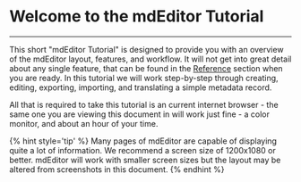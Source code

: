 # Welcome to the mdEditor Tutorial

---

This short "mdEditor Tutorial" is designed to provide you with an overview of the mdEditor layout, features, and workflow.  It will not get into great detail about any single feature, that can be found in the [Reference](../reference/reference-manual.md) section when you are ready.  In this tutorial we will work step-by-step through creating, editing, exporting, importing, and translating a simple metadata record. 

All that is required to take this tutorial is an current internet browser - the same one you are viewing this document in will work just fine - a color monitor, and about an hour of your time. 

{% hint style='tip' %}
  Many pages of mdEditor are capable of displaying quite a lot of information.  We recommend a screen size of 1200x1080 or better.  mdEditor will work with smaller screen sizes but the layout may be altered from screenshots in this document.
{% endhint %}
